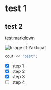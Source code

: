 # test 1
## test 2
test markdown

![Image of Yaktocat](https://octodex.github.com/images/yaktocat.png)

``` c++
cout << "test";
```

- [x] step 1
- [x] step 2
- [x] step 3
- [ ] step 4
